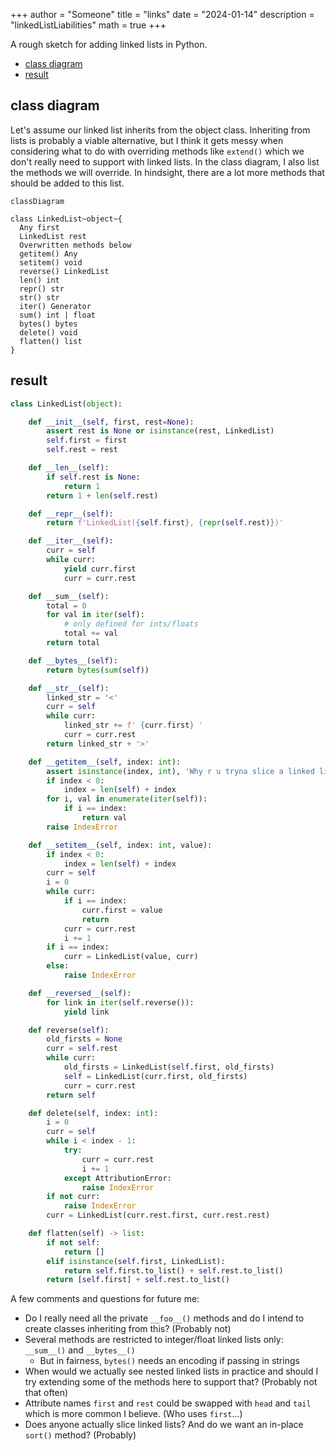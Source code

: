 +++
author = "Someone"
title = "links"
date = "2024-01-14"
description = "linkedListLiabilities"
math = true
+++

A rough sketch for adding linked lists in Python.
<!--more-->

- [class diagram](#class-diagram)
- [result](#result)


## class diagram

Let's assume our linked list inherits from the object class. Inheriting from lists is probably a viable alternative, but I think it gets messy when considering what to do with overriding methods like `extend()` which we don't really need to support with linked lists. In the class diagram, I also list the methods we will override. In hindsight, there are a lot more methods that should be added to this list.

```mermaid 
classDiagram

class LinkedList~object~{
  Any first
  LinkedList rest
  Overwritten methods below
  getitem() Any
  setitem() void
  reverse() LinkedList
  len() int
  repr() str
  str() str
  iter() Generator
  sum() int | float
  bytes() bytes
  delete() void
  flatten() list
}
```

## result

```python
class LinkedList(object):

    def __init__(self, first, rest=None):
        assert rest is None or isinstance(rest, LinkedList)
        self.first = first
        self.rest = rest

    def __len__(self):
        if self.rest is None:
            return 1
        return 1 + len(self.rest)

    def __repr__(self):
        return f'LinkedList({self.first}, {repr(self.rest)})'

    def __iter__(self):
        curr = self
        while curr:
            yield curr.first
            curr = curr.rest

    def __sum__(self):
        total = 0
        for val in iter(self):
            # only defined for ints/floats
            total += val
        return total

    def __bytes__(self):
        return bytes(sum(self))

    def __str__(self):
        linked_str = '<'
        curr = self
        while curr:
            linked_str += f' {curr.first} '
            curr = curr.rest
        return linked_str + '>'

    def __getitem__(self, index: int):
        assert isinstance(index, int), 'Why r u tryna slice a linked list?'
        if index < 0:
            index = len(self) + index
        for i, val in enumerate(iter(self)):
            if i == index:
                return val
        raise IndexError

    def __setitem__(self, index: int, value):
        if index < 0:
            index = len(self) + index
        curr = self
        i = 0
        while curr:
            if i == index:
                curr.first = value
                return
            curr = curr.rest
            i += 1
        if i == index:
            curr = LinkedList(value, curr)
        else:
            raise IndexError

    def __reversed__(self):
        for link in iter(self.reverse()):
            yield link

    def reverse(self):
        old_firsts = None
        curr = self.rest
        while curr:
            old_firsts = LinkedList(self.first, old_firsts)
            self = LinkedList(curr.first, old_firsts)
            curr = curr.rest
        return self

    def delete(self, index: int):
        i = 0
        curr = self
        while i < index - 1:
            try:
                curr = curr.rest
                i += 1
            except AttributionError:
                raise IndexError
        if not curr:
            raise IndexError
        curr = LinkedList(curr.rest.first, curr.rest.rest)

    def flatten(self) -> list:
        if not self:
            return []
        elif isinstance(self.first, LinkedList):
            return self.first.to_list() + self.rest.to_list()
        return [self.first] + self.rest.to_list()

```

A few comments and questions for future me:

- Do I really need all the private `__foo__()` methods and do I intend to create classes inheriting from this? (Probably not)
- Several methods are restricted to integer/float linked lists only: `__sum__()` and `__bytes__()`
  - But in fairness, `bytes()` needs an encoding if passing in strings
- When would we actually see nested linked lists in practice and should I try extending some of the methods here to support that? (Probably not that often)
- Attribute names `first` and `rest` could be swapped with `head` and `tail` which is more common I believe. (Who uses `first`...)
- Does anyone actually slice linked lists? And do we want an in-place `sort()` method? (Probably)